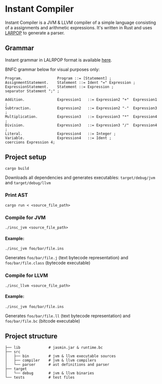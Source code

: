 # Instant Compiler

Instant Compiler is a JVM & LLVM compiler of a simple language consisting of a assignments and arithmetic expressions. 
It's written in Rust and uses [LARPOP](https://github.com/lalrpop/lalrpop) to generate a parser.

## Grammar

Instant grammar in LALRPOP format is available [here](src/parser/grammar.lalrpop).

BNFC grammar below for visual purposes only:

```
Program.                Program ::= [Statement] ;
AssignmentStatement.    Statement ::= Ident "=" Expression ;
ExpressionStatement.    Statement ::= Expression ;
separator Statement ";" ;

Addition.               Expression1   ::= Expression2 "+"  Expression1 ;
Subtraction.            Expression2   ::= Expression2 "-"  Expression3 ;
Multiplication.         Expression3   ::= Expression3 "*"  Expression4 ;
Division.               Expression3   ::= Expression3 "/"  Expression4 ;
Literal.                Expression4   ::= Integer ;
Variable.               Expression4   ::= Ident ;
coercions Expression 4;
```

## Project setup
```
cargo build
```
Downloads all dependencies and generates executables: `target/debug/jvm` and `target/debug/llvm`

### Print AST
```
cargo run < <source_file_path>
```

### Compile for JVM
```
./insc_jvm <source_file_path>
```

#### Example:
```
./insc_jvm foo/bar/file.ins
```
Generates `foo/bar/file.j` (text bytecode representation) and `foo/bar/file.class` (bytecode executable)


### Compile for LLVM
```
./insc_llvm <source_file_path>
```

#### Example:
```
./insc_jvm foo/bar/file.ins
```
Generates `foo/bar/file.ll` (text bytecode representation) and `foo/bar/file.bc` (bitcode executable)

## Project structure
```
├── lib             # jasmin.jar & runtime.bc
├── src         
│   ├── bin         # jvm & llvm executable sources
│   ├── compiler    # jvm & llvm compilers
│   └── parser      # ast definitions and parser
├── target
│   └── debug       # jvm & llvm binaries
└── tests           # test files
```
